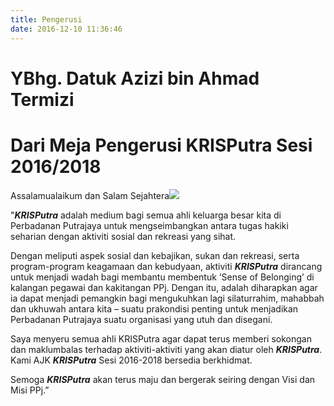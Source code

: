 ```yaml
---
title: Pengerusi
date: 2016-12-10 11:36:46
---
```

# YBhg. Datuk Azizi bin Ahmad Termizi

# Dari Meja Pengerusi KRISPutra Sesi 2016/2018
Assalamualaikum dan Salam Sejahtera<img src="/azizipic.jpg" class="img-thumbnail pull-right">

"***KRISPutra*** adalah medium bagi semua ahli keluarga besar kita di Perbadanan Putrajaya untuk mengseimbangkan antara tugas hakiki seharian dengan aktiviti sosial dan rekreasi yang sihat. 

Dengan meliputi aspek sosial dan kebajikan, sukan dan rekreasi, serta program-program keagamaan dan kebudyaan, aktiviti ***KRISPutra*** dirancang untuk menjadi wadah bagi membantu membentuk ‘Sense of Belonging’ di kalangan pegawai dan kakitangan PPj. Dengan itu, adalah diharapkan agar ia dapat menjadi pemangkin bagi mengukuhkan lagi silaturrahim, mahabbah dan ukhuwah antara kita – suatu prakondisi penting untuk menjadikan Perbadanan Putrajaya suatu organisasi yang utuh dan disegani. 

Saya menyeru semua ahli KRISPutra agar dapat terus memberi sokongan dan maklumbalas terhadap aktiviti-aktiviti yang akan diatur oleh ***KRISPutra***. Kami AJK ***KRISPutra*** Sesi 2016-2018 bersedia berkhidmat. 

Semoga ***KRISPutra*** akan terus maju dan bergerak seiring dengan Visi dan Misi PPj.”